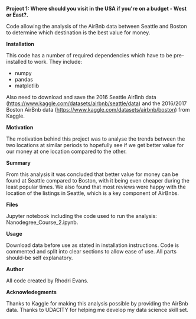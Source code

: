 **Project 1: Where should you visit in the USA if you're on a budget - West or East?.**

Code allowing the analysis of the AirBnb data between Seattle and Boston to determine which destination is the best value for money.

**Installation**

This code has a number of required dependencies which have to be pre-installed to work. They include:

- numpy
- pandas
- matplotlib

Also need to download and save the 2016 Seattle AirBnb data (https://www.kaggle.com/datasets/airbnb/seattle/data) and the 2016/2017 Boston AirBnb data (https://www.kaggle.com/datasets/airbnb/boston) from Kaggle.

**Motivation** 

The motivation behind this project was to analyse the trends between the two locations at similar periods to hopefully see if we get better value for our money at one location compared to the other. 

**Summary**

From this analysis it was concluded that better value for money can be found at Seattle compared to Boston, with it being even cheaper during the least popular times. We also found that most reviews were happy with the location of the listings in Seattle, which is a key component of AirBnbs.

**Files**

Jupyter notebook including the code used to run the analysis: Nanodegree_Course_2.ipynb.

**Usage**

Download data before use as stated in installation instructions. Code is commented and split into clear sections to allow ease of use. All parts should-be self explanatory.

**Author**

All code created by Rhodri Evans.

**Acknowledegments**

Thanks to Kaggle for making this analysis possible by providing the AirBnb data. Thanks to UDACITY for helping me develop my data science skill set.

